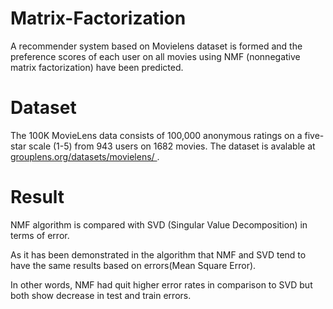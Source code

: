 # Matrix-Factorization
A recommender system based on Movielens dataset is formed and the preference scores of each user on all movies using NMF (nonnegative matrix factorization) have been predicted.

# Dataset
The 100K MovieLens data consists of 100,000 anonymous ratings on a five-star scale (1-5) from 943 users on 1682 movies.
The dataset is avalable at [grouplens.org/datasets/movielens/ ](https://grouplens.org/datasets/movielens/).

# Result
NMF algorithm is compared with SVD (Singular Value Decomposition) in terms of error.

As it has been demonstrated in the algorithm that NMF and SVD tend to have the same results based on errors(Mean Square Error). 

In other words, NMF had quit higher error rates in comparison to SVD but both show decrease in test and train errors. 



